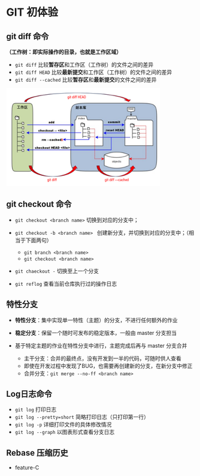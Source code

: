 # GIT 初体验



## git diff 命令

**（工作树：即实际操作的目录，也就是工作区域）**

- `git diff` 		比较**暂存区**和工作区（工作树）的文件之间的差异
- `git diff HEAD`            比较**最新提交**和工作区（工作树）的文件之间的差异
- `git diff --cached`       比较**暂存区**和**最新提交**的文件之间的差异

<img src="res\git diff示意图.jpg" alt="image-20231115113156984" style="zoom: 40%;" />

## git checkout 命令

- `git checkout <branch name>`  切换到对应的分支中；
- `git checkout -b <branch name> `  创建新分支，并切换到对应的分支中；（相当于下面两句）
  - `git branch <branch name>`
  - `git checkout <branch name>`

- `git chaeckout -`  切换至上一个分支

- `git reflog`  查看当前仓库执行过的操作日志



## 特性分支

- **特性分支**：集中实现单一特性（主题）的分支，不进行任何额外的作业

- **稳定分支**：保留一个随时可发布的稳定版本，一般由 master 分支担当

- 基于特定主题的作业在特性分支中进行，主题完成后再与 master 分支合并
  - 主干分支：合并的最终点，没有开发到一半的代码，可随时供人查看
  - 即使在开发过程中发现了BUG，也需要再创建新的分支，在新分支中修正
  - 合并分支：`git merge --no-ff <branch name>`



## Log日志命令

- `git log`  打印日志
- `git log --pretty=short`  简略打印日志（只打印第一行）
- `git log -p`  详细打印文件的具体修改情况
- `git log --graph`   以图表形式查看分支日志 



## Rebase 压缩历史

- feature-C
